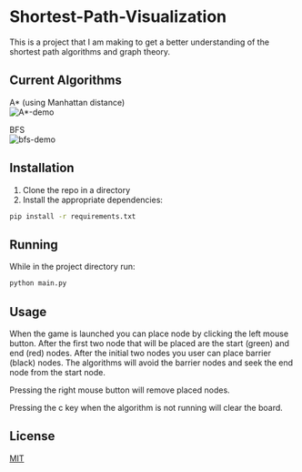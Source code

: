 # Shortest-Path-Visualization
This is a project that I am making to get a better understanding of the shortest path algorithms and graph theory.

## Current Algorithms 
A* (using Manhattan distance) 
<br />
![A*-demo](https://user-images.githubusercontent.com/33706092/90055347-712bed80-dc9a-11ea-8103-69cc4778440b.gif)
<br />

BFS
<br />
![bfs-demo](https://user-images.githubusercontent.com/33706092/90056172-adac1900-dc9b-11ea-9bc7-8c94fb5b0931.gif)
<br />

## Installation 
1. Clone the repo in a directory 
2. Install the appropriate dependencies:
```bash
pip install -r requirements.txt
```

## Running 
While in the project directory run: 
```bash 
python main.py
```

## Usage 
When the game is launched you can place node by clicking the left mouse button. After the first two node that will be placed are the start (green) and end (red) nodes. After the initial two nodes you user can place barrier (black) nodes. The algorithms will avoid the barrier nodes and seek the end node from the start node. 

Pressing the right mouse button will remove placed nodes. 

Pressing the c key when the algorithm is not running will clear the board.

## License
[MIT](https://choosealicense.com/licenses/mit/)
